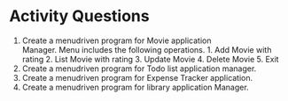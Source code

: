 # Activity Questions

1. Create a menudriven program for Movie application    
   Manager. Menu includes the following operations.
            1. Add Movie with rating
            2. List Movie with rating
            3. Update Movie
            4. Delete Movie
            5. Exit
2. Create a menudriven program for Todo list application 
   manager.
3. Create a menudriven program for Expense Tracker 
   application.
4. Create a menudriven program for library application 
   Manager.

